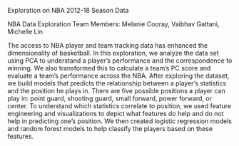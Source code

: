 Exploration on NBA 2012-18 Season Data

NBA Data Exploration
Team Members: Melanie Cooray, Vaibhav Gattani, Michelle Lin

The access to NBA player and team tracking data has enhanced the dimensionality of basketball. In this exploration, we analyze the data set using PCA to understand a player’s performance and the correspondence to winning. We also transformed this to calculate a team’s PC score and evaluate a team’s performance across the NBA. After exploring the dataset, we build models that predicts the relationship between a player’s statistics and the position he plays in. There are five possible positions a player can play in: point guard, shooting guard, small forward, power forward, or center. To understand which statistics correlate to position, we used feature engineering and visualizations to depict what features do help and do not help in predicting one’s position. We then created logistic regression models and random forest models to help classify the players based on these features. 

